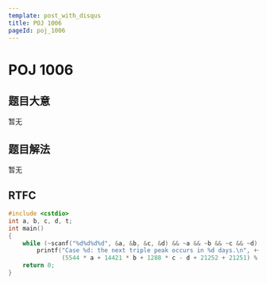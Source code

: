 ```yaml
---
template: post_with_disqus
title: POJ 1006
pageId: poj_1006
---
```


# POJ 1006
<span id="poem"></span><script>$(function(){$.ajax('/api/poem?rnd='+Date.now()+Math.random()).done(function(data){$('#poem').text(data);});});</script>
## 题目大意
暂无

## 题目解法
暂无

## RTFC

```cpp
#include <cstdio>
int a, b, c, d, t;
int main()
{
    while (~scanf("%d%d%d%d", &a, &b, &c, &d) && ~a && ~b && ~c && ~d)
        printf("Case %d: the next triple peak occurs in %d days.\n", ++t,
               (5544 * a + 14421 * b + 1288 * c - d + 21252 + 21251) % 21252 + 1);
    return 0;
}
```
<div id="__comment"></div>
